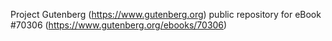 Project Gutenberg (https://www.gutenberg.org) public repository for
eBook #70306 (https://www.gutenberg.org/ebooks/70306)
